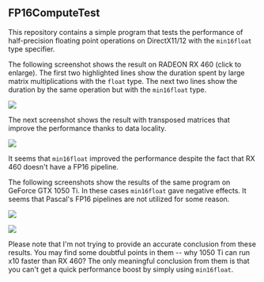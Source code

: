 FP16ComputeTest
---------------

This repository contains a simple program that tests the performance of
half-precision floating point operations on DirectX11/12 with the
`min16float` type specifier.

The following screenshot shows the result on RADEON RX 460 (click to enlarge).
The first two highlighted lines show the duration spent by large matrix
multiplications with the `float` type. The next two lines show the duration by
the same operation but with the `min16float` type.

<a href="https://i.imgur.com/HjnLkiz.png"><img src="https://i.imgur.com/HjnLkizl.jpg" /></a>

The next screenshot shows the result with transposed matrices that improve the
performance thanks to data locality.

<a href="https://i.imgur.com/uFB0b8o.png"><img src="https://i.imgur.com/uFB0b8ol.jpg" /></a>

It seems that `min16float` improved the performance despite the fact that RX
460 doesn't have a FP16 pipeline.

The following screenshots show the results of the same program on GeForce GTX
1050 Ti. In these cases `min16float` gave negative effects. It seems that
Pascal's FP16 pipelines are not utilized for some reason.

<a href="https://i.imgur.com/oUxskUA.png"><img src="https://i.imgur.com/oUxskUAl.jpg" /></a>

<a href="https://i.imgur.com/4D0pFtb.png"><img src="https://i.imgur.com/4D0pFtbl.jpg" /></a>

Please note that I'm not trying to provide an accurate conclusion from these
results. You may find some doubtful points in them -- why 1050 Ti can run x10
faster than RX 460? The only meaningful conclusion from them is that you can't
get a quick performance boost by simply using `min16float`.

